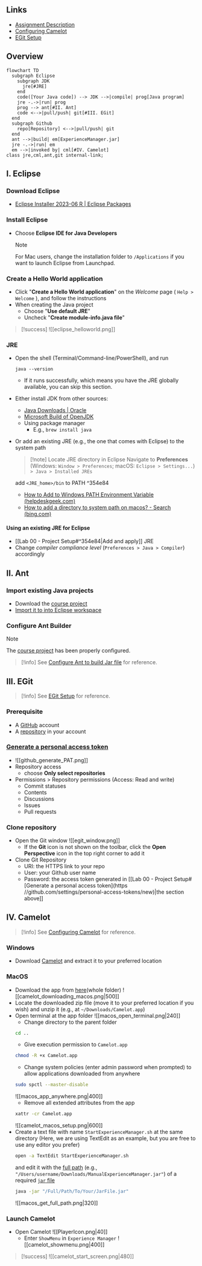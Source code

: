 ## Links
- [Assignment Description](https://tulane.instructure.com/courses/2271434/assignments/14350002)
- [Configuring Camelot](https://tulane.instructure.com/courses/2271434/pages/configuring-camelot)
- [EGit Setup](https://tulane.instructure.com/courses/2271434/pages/egit-setup)
## Overview
```mermaid
flowchart TD
  subgraph Eclipse
    subgraph JDK
      jre[#JRE]
    end
    code([Your Java code]) --> JDK -->|compile| prog[Java program]
    jre -.->|run| prog
    prog --> ant[#II. Ant]
    code <-->|pull/push| git[#III. EGit]
  end
  subgraph Github
    repo[Repository] <-->|pull/push| git
  end
  ant -->|build| em[ExperienceManager.jar]
  jre -.->|run| em
  em -->|invoked by| cml[#IV. Camelot]
class jre,cml,ant,git internal-link;
```
## I. Eclipse
### Download Eclipse
- [Eclipse Installer 2023-06 R | Eclipse Packages](https://www.eclipse.org/downloads/packages/installer)
### Install Eclipse
- Choose **Eclipse IDE for Java Developers**
  > [!note]
  > For Mac users, change the installation folder to `/Applications` if you want to launch Eclipse from Launchpad.
### Create a Hello World application
- Click "**Create a Hello World application**" on the *Welcome* page ( `Help > Welcome` ), and follow the instructions
- When creating the Java project
	- Choose "**Use default JRE**"
	- Uncheck "**Create module-info.java file**"
> [!success]
> ![[eclipse_helloworld.png]]
### JRE
- Open the shell (Terminal/Command-line/PowerShell), and run
  ```
  java --version
  ```
	- If it runs successfully, which means you have the JRE globally available, you can skip this section.
- Either install JDK from other sources:
	- [Java Downloads | Oracle](https://www.oracle.com/java/technologies/downloads/)
	- [Microsoft Build of OpenJDK](https://learn.microsoft.com/en-us/java/openjdk/install)
	- Using package manager
		- E.g., `brew install java`
- Or add an existing JRE (e.g., the one that comes with Eclipse) to the system path
  > [!note] Locate JRE directory in Eclipse
  > Navigate to **Preferences** (Windows: `Window > Preferences`; macOS: `Eclipse > Settings...`) `> Java > Installed JREs`

  add `<JRE_home>/bin` to PATH ^354e84
	- [How to Add to Windows PATH Environment Variable (helpdeskgeek.com)](https://helpdeskgeek.com/windows-10/add-windows-path-environment-variable/)
	- [How to add a directory to system path on macos? - Search (bing.com)](https://www.bing.com/search?q=How+to+add+a+directory+to+system+path+on+macos%3F&qs=n&form=QBRE&sp=-1&lq=0&pq=how+to+add+a+directory+to+system+path+on+macos%3F&sc=1-47&sk=&cvid=4378818048944D8F80C258137169AB12&ghsh=0&ghacc=0&ghpl=)
#### Using an existing JRE for Eclipse
- [[Lab 00 - Project Setup#^354e84|Add and apply]] JRE
- Change _compiler compliance level_ (`Preferences > Java > Compiler`) accordingly
## II. Ant
### Import existing Java projects
- Download the [course project](https://tulane.instructure.com/courses/2271434/pages/java-project)
- [Import it to into Eclipse workspace](https://www.codejava.net/ides/eclipse/import-existing-projects-into-eclipse-workspace)
### Configure Ant Builder
> [!note]
> The [course project](https://tulane.instructure.com/courses/2271434/pages/java-project) has been properly configured.

> [!info]
> See [Configure Ant to build Jar file](https://tulane.instructure.com/courses/2271434/pages/build-dot-xml) for reference.
## III. EGit
> [!info]
> See [EGit Setup](https://tulane.instructure.com/courses/2271434/pages/egit-setup) for reference.
### Prerequisite
- A [GitHub](https://github.com/) account
- A [repository](https://github.com/new) in your account
### [Generate a personal access token](https://github.com/settings/personal-access-tokens/new)
- ![[github_generate_PAT.png]]
- Repository access
	- choose **Only select repositories**
- Permissions > Repository permissions (Access: Read and write)
	- Commit statuses
	- Contents
	- Discussions
	- Issues
	- Pull requests
### Clone repository
- Open the Git window
  ![[egit_window.png]]
	- If the **Git** icon is not shown on the toolbar, click the **Open Perspective** icon in the top right corner to add it
- Clone Git Repository
	- URI: the HTTPS link to your repo
	- User: your Github user name
	- Password: the access token generated in [[Lab 00 - Project Setup#[Generate a personal access token](https //github.com/settings/personal-access-tokens/new)|the section above]] 
## IV. Camelot
> [!info]
> See [Configuring Camelot](https://tulane.instructure.com/courses/2271434/pages/configuring-camelot) for reference.
### Windows
- Download [Camelot](http://cs.uky.edu/~sgware/projects/camelot/v1-2/) and extract it to your preferred location
### MacOS
- Download the app from [here](https://drive.google.com/drive/folders/1iiD872kNDVB_G3Vk3O55cdb79iMAvGzI)(whole folder)
  ![[camelot_downloading_macos.png|500]]
- Locate the downloaded zip file (move it to your preferred location if you wish) and unzip it (e.g., at `~/Downloads/Camelot.app`)
- Open terminal at the app folder
  ![[macos_open_terminal.png|240]]
	- Change directory to the parent folder
    ```sh
    cd ..
    ```
	- Give execution permission to `Camelot.app`
    ```sh
    chmod -R +x Camelot.app
    ```
	- Change system policies (enter admin password when prompted) to allow applications downloaded from anywhere
    ```sh
    sudo spctl --master-disable
    ```
	![[macos_app_anywhere.png|400]]
	- Remove all extended attributes from the app
    ```sh
	xattr -cr Camelot.app
    ```
  ![[camelot_macos_setup.png|600]]
- Create a text file with name `StartExperienceManager.sh` at the same directory (Here, we are using TextEdit as an example, but you are free to use any editor you prefer)
  ```sh
  open -a TextEdit StartExperienceManager.sh
  ```
  and edit it with the <ins>full path</ins> (e.g., `"/Users/username/Downloads/ManualExperienceManager.jar"`) of a required [`jar` file](https://tulane.instructure.com/courses/2271434/files/116767362)
  ```sh
  java -jar "/Full/Path/To/Your/JarFile.jar"
  ```
  ![[macos_get_full_path.png|320]]
### Launch Camelot
- Open Camelot ![[PlayerIcon.png|40]]
	- Enter `ShowMenu` in `Experience Manager`
	  ![[camelot_showmenu.png|400]]
> [!success]
> ![[camelot_start_screen.png|480]]
